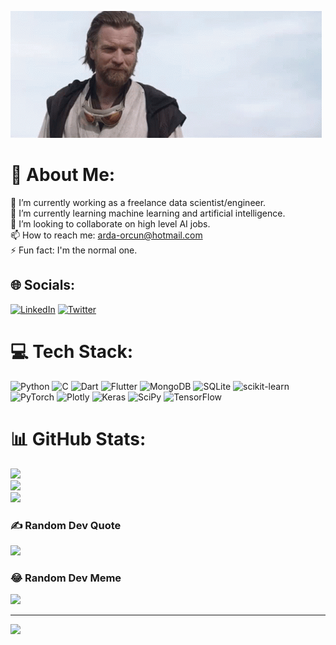 <img src="https://github.com/Stealeristaken/Stealeristaken/blob/main/obi-wan-hello-there-obi-wan.gif?raw=true
" width="auto">



# 💫 About Me:
🔭 I’m currently working as a freelance data scientist/engineer.<br>🌱 I’m currently learning machine learning and artificial intelligence.<br>👯 I’m looking to collaborate on high level AI jobs.<br>📫 How to reach me: arda-orcun@hotmail.com<br>⚡ Fun fact: I'm the normal one.


## 🌐 Socials:
[![LinkedIn](https://img.shields.io/badge/LinkedIn-%230077B5.svg?logo=linkedin&logoColor=white)](https://linkedin.com/in/https://www.linkedin.com/in/ardaorcun/) [![Twitter](https://img.shields.io/badge/Twitter-%231DA1F2.svg?logo=Twitter&logoColor=white)](https://twitter.com/https://twitter.com/dantestea1er) 

# 💻 Tech Stack:
![Python](https://img.shields.io/badge/python-3670A0?style=plastic&logo=python&logoColor=ffdd54) ![C](https://img.shields.io/badge/c-%2300599C.svg?style=plastic&logo=c&logoColor=white) ![Dart](https://img.shields.io/badge/dart-%230175C2.svg?style=plastic&logo=dart&logoColor=white) ![Flutter](https://img.shields.io/badge/Flutter-%2302569B.svg?style=plastic&logo=Flutter&logoColor=white) ![MongoDB](https://img.shields.io/badge/MongoDB-%234ea94b.svg?style=plastic&logo=mongodb&logoColor=white) ![SQLite](https://img.shields.io/badge/sqlite-%2307405e.svg?style=plastic&logo=sqlite&logoColor=white) ![scikit-learn](https://img.shields.io/badge/scikit--learn-%23F7931E.svg?style=plastic&logo=scikit-learn&logoColor=white) ![PyTorch](https://img.shields.io/badge/PyTorch-%23EE4C2C.svg?style=plastic&logo=PyTorch&logoColor=white) ![Plotly](https://img.shields.io/badge/Plotly-%233F4F75.svg?style=plastic&logo=plotly&logoColor=white) ![Keras](https://img.shields.io/badge/Keras-%23D00000.svg?style=plastic&logo=Keras&logoColor=white) ![SciPy](https://img.shields.io/badge/SciPy-%230C55A5.svg?style=plastic&logo=scipy&logoColor=%white) ![TensorFlow](https://img.shields.io/badge/TensorFlow-%23FF6F00.svg?style=plastic&logo=TensorFlow&logoColor=white)
# 📊 GitHub Stats:
![](https://github-readme-stats.vercel.app/api?username=Stealeristaken&theme=great-gatsby&hide_border=false&include_all_commits=true&count_private=true)<br/>
![](https://github-readme-streak-stats.herokuapp.com/?user=Stealeristaken&theme=great-gatsby&hide_border=false)<br/>
![](https://github-readme-stats.vercel.app/api/top-langs/?username=Stealeristaken&theme=great-gatsby&hide_border=false&include_all_commits=true&count_private=true&layout=compact)

### ✍️ Random Dev Quote
![](https://quotes-github-readme.vercel.app/api?type=horizontal&theme=merko)

### 😂 Random Dev Meme
<img src="https://rm.up.railway.app/" width="512px"/>

---
[![](https://visitcount.itsvg.in/api?id=Stealeristaken&icon=0&color=0)](https://visitcount.itsvg.in)

<!-- Proudly created with GPRM ( https://gprm.itsvg.in ) -->

